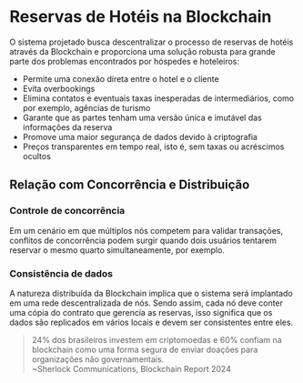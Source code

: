 # Reservas de Hotéis na Blockchain

O sistema projetado busca descentralizar o processo de reservas de hotéis através da Blockchain e proporciona uma solução robusta para grande parte dos problemas encontrados por hóspedes e hoteleiros:
- Permite uma conexão direta entre o hotel e o cliente
- Evita overbookings
- Elimina contatos e eventuais taxas inesperadas de intermediários, como por exemplo, agências de turismo
- Garante que as partes tenham uma versão única e imutável das informações da reserva
- Promove uma maior segurança de dados devido à criptografia
- Preços transparentes em tempo real, isto é, sem taxas ou acréscimos ocultos

## Relação com Concorrência e Distribuição
### Controle de concorrência
Em um cenário em que múltiplos nós competem para validar transações, conflitos de concorrência podem surgir  quando dois usuários tentarem reservar o mesmo quarto simultaneamente, por exemplo.

### Consistência de dados
A natureza distribuída da Blockchain implica que o sistema será implantado em uma rede descentralizada de nós. Sendo assim, cada nó deve conter uma cópia do contrato que gerencia as reservas, isso significa que os dados são replicados em vários locais e devem ser consistentes entre eles.

> 24% dos brasileiros investem em criptomoedas e 60% confiam na blockchain como uma forma segura de enviar doações para organizações não governamentais.  
>  ~Sherlock Communications, Blockchain Report 2024
